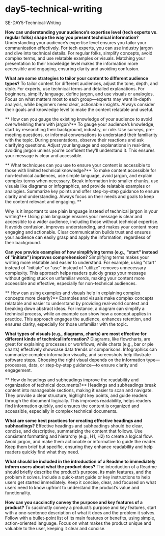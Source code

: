 # day5-technical-writing

SE-DAY5-Technical-Writing

**How can understanding your audience’s expertise level (tech experts vs. regular folks) shape the way you present technical information?**
Understanding your audience’s expertise level ensures you tailor your communication effectively. For tech experts, you can use industry jargon and dive into technical details. For regular folks, simplify concepts, avoid complex terms, and use relatable examples or visuals. Matching your presentation to their knowledge level makes the information more accessible and engaging, ensuring clarity and avoiding confusion.


**What are some strategies to tailor your content to different audience types?**
To tailor content for different audiences, adjust the tone, depth, and style. For experts, use technical terms and detailed explanations. For beginners, simplify language, define jargon, and use visuals or analogies. Focus on what matters most to each group—experts may want in-depth analysis, while beginners need clear, actionable insights. Always consider their goals and knowledge level to make the content relatable and useful.

**
How can you gauge the existing knowledge of your audience to avoid overwhelming them with jargon?**
To gauge your audience’s knowledge, start by researching their background, industry, or role. Use surveys, pre-meeting questions, or informal conversations to understand their familiarity with the topic. During presentations, observe their reactions and ask clarifying questions. Adjust your language and explanations in real-time, avoiding jargon unless you’re confident they’ll understand it. This ensures your message is clear and accessible.

**
What techniques can you use to ensure your content is accessible to those with limited technical knowledge?**
To make content accessible for non-technical audiences, use simple language, avoid jargon, and explain complex terms when necessary. Break information into smaller chunks, use visuals like diagrams or infographics, and provide relatable examples or analogies. Summarize key points and offer step-by-step guidance to ensure clarity and understanding. Always focus on their needs and goals to keep the content relevant and engaging.
**

Why is it important to use plain language instead of technical jargon in your writing?**
Using plain language ensures your message is clear and accessible to a wider audience, including those without technical expertise. It avoids confusion, improves understanding, and makes your content more engaging and actionable. Clear communication builds trust and ensures your audience can easily grasp and apply the information, regardless of their background.


**Can you provide examples of how simplifying terms (e.g., "start" instead of "initiate") improves comprehension?**
Simplifying terms makes your writing more relatable and easier to understand. For example, using "start" instead of "initiate" or "use" instead of "utilize" removes unnecessary complexity. This approach helps readers quickly grasp your message without getting stuck on unfamiliar words, making your content more accessible and effective, especially for non-technical audiences.

**
How can using examples and visuals help in explaining complex concepts more clearly?**
Examples and visuals make complex concepts relatable and easier to understand by providing real-world context and breaking down abstract ideas. For instance, a diagram can simplify a technical process, while an example can show how a concept applies in practice. This approach engages the audience, enhances retention, and ensures clarity, especially for those unfamiliar with the topic.


**What types of visuals (e.g., diagrams, charts) are most effective for different kinds of technical information?**
Diagrams, like flowcharts, are great for explaining processes or workflows, while charts (e.g., bar or pie charts) effectively showcase data trends or comparisons. Infographics can summarize complex information visually, and screenshots help illustrate software steps. Choosing the right visual depends on the information type—processes, data, or step-by-step guidance—to ensure clarity and engagement.

**
How do headings and subheadings improve the readability and organization of technical documents?**
Headings and subheadings break content into manageable sections, making it easier to scan and navigate. They provide a clear structure, highlight key points, and guide readers through the document logically. This improves readability, helps readers find information quickly, and ensures the content is organized and accessible, especially in complex technical documents.


**What are some best practices for creating effective headings and subheadings?**
Effective headings and subheadings should be clear, concise, and descriptive, summarizing the content that follows. Use consistent formatting and hierarchy (e.g., H1, H2) to create a logical flow. Avoid jargon, and make them actionable or informative to guide the reader. Keep them brief but specific, ensuring they enhance readability and help readers quickly find what they need.


**What should be included in the introduction of a Readme to immediately inform users about what the product does?**
The introduction of a Readme should briefly describe the product’s purpose, its main features, and the problem it solves. Include a quick-start guide or key instructions to help users get started immediately. Keep it concise, clear, and focused on what users need to know upfront to understand the product’s value and functionality.

**How can you succinctly convey the purpose and key features of a product?**
To succinctly convey a product’s purpose and key features, start with a one-sentence description of what it does and the problem it solves. Follow with a bullet-point list of its main features or benefits, using simple, action-oriented language. Focus on what makes the product unique and valuable to the user, keeping it clear and concise.

